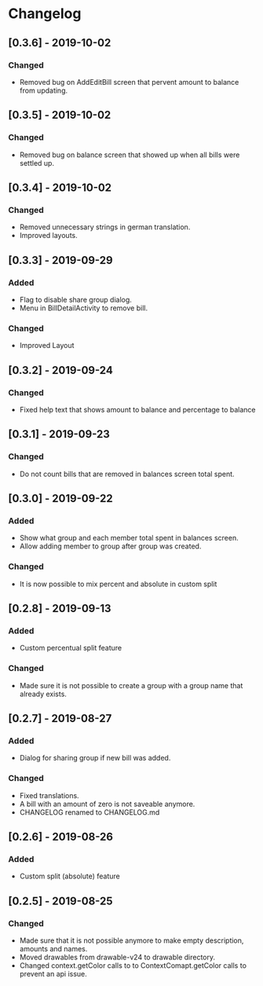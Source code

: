 # Changelog
## [0.3.6] - 2019-10-02
### Changed
- Removed bug on AddEditBill screen that pervent amount to balance from updating.

## [0.3.5] - 2019-10-02
### Changed
- Removed bug on balance screen that showed up when all bills were settled up.

## [0.3.4] - 2019-10-02
### Changed
- Removed unnecessary strings in german translation.
- Improved layouts.

## [0.3.3] - 2019-09-29
### Added
- Flag to disable share group dialog.
- Menu in BillDetailActivity to remove bill.

### Changed
- Improved Layout

## [0.3.2] - 2019-09-24
### Changed
- Fixed help text that shows amount to balance and percentage to balance

## [0.3.1] - 2019-09-23
### Changed
- Do not count bills that are removed in balances screen total spent.

## [0.3.0] - 2019-09-22
### Added
- Show what group and each member total spent in balances screen.
- Allow adding member to group after group was created.

### Changed
- It is now possible to mix percent and absolute in custom split

## [0.2.8] - 2019-09-13
### Added
- Custom percentual split feature

### Changed
- Made sure it is not possible to create a group with a group name that 
  already exists. 

## [0.2.7] - 2019-08-27
### Added
- Dialog for sharing group if new bill was added.

### Changed
- Fixed translations.
- A bill with an amount of zero is not saveable anymore.
- CHANGELOG renamed to CHANGELOG.md

## [0.2.6] - 2019-08-26
### Added
- Custom split (absolute) feature

## [0.2.5] - 2019-08-25
### Changed
- Made sure that it is not possible anymore to make empty description, amounts
  and names.
- Moved drawables from drawable-v24 to drawable directory.
- Changed context.getColor calls to to ContextComapt.getColor calls to prevent
  an api issue.
